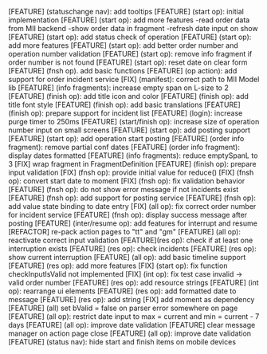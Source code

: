 [FEATURE] (statuschange nav): add tooltips
[FEATURE] (start op): initial implementation
[FEATURE] (start op): add more features
-read order data from MII backend 
-show order data in fragment
-refresh date input on show
[FEATURE] (start op): add status check of operation
[FEATURE] (start op): add more features
[FEATURE] (start op): add better order number and operation number validation
[FEATURE] (start op): remove info fragment if order number is not found
[FEATURE] (start op): reset date on clear form
[FEATURE] (fnsh op). add basic functions
[FEATURE] (op action): add support for order incident service
[FIX] (manifest): correct path to MII Model lib
[FEATURE] (info fragments): increase empty span on L-size to 2
[FEATURE] (finish op): add title icon and color
[FEATURE] (finish op): add title font style
[FEATURE] (finish op): add basic translations
[FEATURE] (finish op): prepare support for incident list
[FEATURE] (login): increase purge timer to 250ms
[FEATURE] (start/finish op): increase size of operation number input on small screens
[FEATURE] (start op): add posting support
[FEATURE] (start op): add operation start posting
[FEATURE] (order info fragment): remove partial conf dates
[FEATURE] (order info fragment): display dates formatted
[FEATURE] (info fragments): reduce emptySpanL to 3
[FIX] wrap fragment in FragmentDefinition
[FEATURE] (finish op): prepare input validation
[FIX] (fnsh op): provide initial value for reduce()
[FIX] (fnsh op): convert start date to moment
[FIX] (fnsh op): fix validation behavior
[FEATURE] (fnsh op): do not show error message if not incidents exist
[FEATURE] (fnsh op): add support for posting service
[FEATURE] (fnsh op): add value state binding to date entry
[FIX] (all op): fix correct order number for incident service
[FEATURE] (fnsh op): display success message after posting
[FEATURE] (inter/resume op): add features for interrupt and resume
[REFACTOR] re-pack action pages to "tt" and "gm"
[FEATURE] (all op): reactivate correct input validation
[FEATURE](res op): check if at least one interruption exists
[FEATURE] (res op): check incidents
[FEATURE] (res op): show current interruption
[FEATURE] (all op): add basic timeline support
[FEATURE] (res op): add more features
[FIX] (start op): fix function checkInputIsValid not implemented
[FIX] (int op): fix test case invalid -> valid order number
[FEATURE] (res op): add resource strings
[FEATURE] (int op): rearrange ui elements
[FEATURE] (res op): add formatted date to message
[FEATURE] (res op): add string
[FIX] add moment as dependency
[FEATURE] (all) set bValid = false on parser error somewhere on page
[FEATURE] (all op): restrict date input to max = current and min = current - 7 days
[FEATURE] (all op): improve date validation
[FEATURE] clear message manager on action page close
[FEATURE] (all op): improve date validation
[FEATURE] (status nav): hide start and finish items on mobile devices
